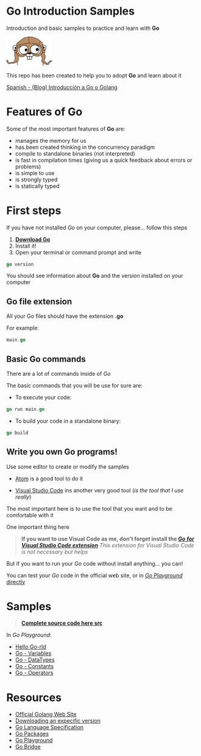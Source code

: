 # **Go** Introduction Samples
Introduction and basic samples to practice and learn with **Go**

[<img src="images/gopher.jpg" width="120"/>](images/gopher.jpg)

This repo has been created to help you to adopt **Go** and learn about it

[Spanish - (Blog) Introducción a Go o Golang](https://geeks.ms/jorge/2021/01/15/introduccion-a-go-o-golang/)


# Features of **Go**

Some of the most important features of **Go** are:

- manages the memory for us
- has been created thinking in the concurrency paradigm
- compile to standalone binaries (not interpreted)
- is fast in compilation times (giving us a quick feedback about errors or problems)
- is simple to use
- is strongly typed
- is statically typed 


# First steps

If you have not installed *Go* on your computer, please... follow this steps

1) [**Download Go**](https://golang.org/doc/install)
2) Install it!
3) Open your terminal or command prompt and write

``` go
go version
```

You should see information about **Go** and the version installed on your computer 

## **Go** file extension

All your Go files should have the extension **.go**

For example:

``` Go
main.go
```

## Basic **Go** commands

There are a lot of commands inside of *Go*

The basic commands that you will be use for sure are:

* To execute your code:

``` Go
go run main.go
```

* To build your code in a standalone binary:

``` Go
go build
```


## Write you own **Go** programs!

Use some editor to create or modify the samples

- [Atom](https://atom.io/) is a good tool to do it

- [Visual Studio Code](https://code.visualstudio.com/) ins another very good tool (*is the tool that I use really*)

The most important here is to use the tool that you want and to be comfortable with it

One important thing here

> **If you want to use Visual Code as me, don't forget install the [*Go for Visual Studio Code extension*](https://marketplace.visualstudio.com/items?itemName=golang.go)** *This extension for Visual Studio Code is not necessary but helps*

But if you want to run your *Go* code without install anything... you can!

You can test your *Go* code in the official web site, or in [*Go Playground* directly](https://play.golang.org/)


# Samples

> [**Complete source code here src**](src/)

In *Go Playground*:

- [Hello Go-rld](https://play.golang.org/p/krbWvuOZuT7)
- [Go - Variables](https://play.golang.org/p/WQbcgSWHV56)
- [Go - DataTypes](https://play.golang.org/p/dYvgXL2mLTV)
- [Go - Constants](https://play.golang.org/p/sGqO55JbWNJ)
- [Go - Operators](https://play.golang.org/p/5H97epegqTU)

# Resources

* [Official Golang Web Site](https://golang.org/)
* [Downloading an expecific version](https://golang.org/dl/)
* [Go Language Specification](https://golang.org/ref/spec)
* [Go Packages](https://golang.org/pkg/)
* [Go Playground](https://play.golang.org/)
* [Go Bridge](https://github.com/gobridge/about-us/blob/master/README.md)
